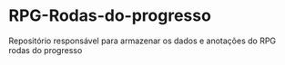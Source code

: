 # RPG-Rodas-do-progresso
 Repositório responsável para armazenar os dados e anotações do RPG rodas do progresso
